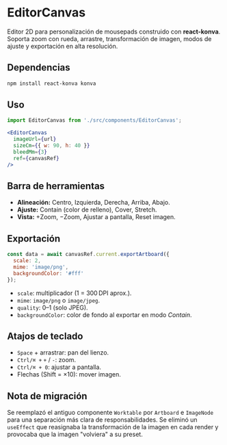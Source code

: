 # EditorCanvas

Editor 2D para personalización de mousepads construido con **react-konva**. Soporta zoom con rueda, arrastre, transformación de imagen, modos de ajuste y exportación en alta resolución.

## Dependencias

```bash
npm install react-konva konva
```

## Uso

```jsx
import EditorCanvas from './src/components/EditorCanvas';

<EditorCanvas
  imageUrl={url}
  sizeCm={{ w: 90, h: 40 }}
  bleedMm={3}
  ref={canvasRef}
/>
```

## Barra de herramientas

- **Alineación:** Centro, Izquierda, Derecha, Arriba, Abajo.
- **Ajuste:** Contain (color de relleno), Cover, Stretch.
- **Vista:** +Zoom, −Zoom, Ajustar a pantalla, Reset imagen.

## Exportación

```js
const data = await canvasRef.current.exportArtboard({
  scale: 2,
  mime: 'image/png',
  backgroundColor: '#fff'
});
```

- `scale`: multiplicador (1 = 300 DPI aprox.).
- `mime`: `image/png` o `image/jpeg`.
- `quality`: 0–1 (solo JPEG).
- `backgroundColor`: color de fondo al exportar en modo *Contain*.

## Atajos de teclado

- `Space` + arrastrar: pan del lienzo.
- `Ctrl/⌘ +` `+` / `-`: zoom.
- `Ctrl/⌘ + 0`: ajustar a pantalla.
- Flechas (Shift = ×10): mover imagen.

## Nota de migración

Se reemplazó el antiguo componente `Worktable` por `Artboard` e `ImageNode` para una separación más clara de responsabilidades. Se eliminó un `useEffect` que reasignaba la transformación de la imagen en cada render y provocaba que la imagen "volviera" a su preset.
